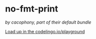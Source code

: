 # no-fmt-print 

_by cacophony, part of their default bundle_


[Load up in the codelingo.io/playground](https://codelingo.io/playground/?repo=github.com/codelingo/hub&dir=tenets/cacophony/default/no-fmt-print&tenet=cacophony/default/no-fmt-print)